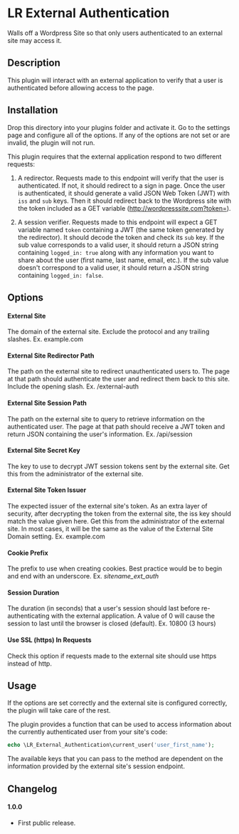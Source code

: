 # LR External Authentication 

Walls off a Wordpress Site so that only users authenticated to an external site may access it.  

## Description

This plugin will interact with an external application to verify that a user is authenticated before allowing access to the page.  

## Installation

Drop this directory into your plugins folder and activate it.  Go to the settings page and configure all of the options.  If any of the options are not set or are invalid, the plugin will not run.

This plugin requires that the external application respond to two different requests:

1.  A redirector.  Requests made to this endpoint will verify that the user is authenticated.  If not, it should redirect to a sign in page.  Once the user is authenticated, it should generate a valid JSON Web Token (JWT) with `iss` and `sub` keys.  Then it should redirect back to the Wordpress site with the token included as a GET variable (http://wordpresssite.com?token=<token>).

2.  A session verifier.  Requests made to this endpoint will expect a GET variable named `token` containing a JWT (the same token generated by the redirector).  It should decode the token and check its `sub` key.  If the sub value corresponds to a valid user, it should return a JSON string containing `logged_in: true` along with any information you want to share about the user (first name, last name, email, etc.).  If the sub value doesn't correspond to a valid user, it should return a JSON string containing `logged_in: false`. 

## Options

#### External Site

The domain of the external site. Exclude the protocol and any trailing slashes. Ex. example.com

#### External Site Redirector Path

The path on the external site to redirect unauthenticated users to. The page at that path should authenticate the user and redirect them back to this site. Include the opening slash. Ex. /external-auth

#### External Site Session Path

The path on the external site to query to retrieve information on the authenticated user. The page at that path should receive a JWT token and return JSON containing the user's information. Ex. /api/session

#### External Site Secret Key

The key to use to decrypt JWT session tokens sent by the external site. Get this from the administrator of the external site.

#### External Site Token Issuer

The expected issuer of the external site's token. As an extra layer of security, after decrypting the token from the external site, the iss key should match the value given here. Get this from the administrator of the external site. In most cases, it will be the same as the value of the External Site Domain setting. Ex. example.com

#### Cookie Prefix

The prefix to use when creating cookies. Best practice would be to begin and end with an underscore. Ex. _sitename_ext_auth_

#### Session Duration

The duration (in seconds) that a user's session should last before re-authenticating with the external application. A value of 0 will cause the session to last until the browser is closed (default). Ex. 10800 (3 hours)

#### Use SSL (https) In Requests

Check this option if requests made to the external site should use https instead of http.

## Usage

If the options are set correctly and the external site is configured correctly, the plugin will take care of the rest.  

The plugin provides a function that can be used to access information about the currently authenticated user from your site's code:

```php
echo \LR_External_Authentication\current_user('user_first_name');
```

The available keys that you can pass to the method are dependent on the information provided by the external site's session endpoint.

## Changelog

#### 1.0.0

* First public release.
